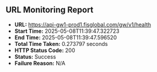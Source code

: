 ## URL Monitoring Report

- **URL:** https://api-gw1-prod1.fisglobal.com/gw/v1/health
- **Start Time:** 2025-05-08T11:39:47.322723
- **End Time:** 2025-05-08T11:39:47.596520
- **Total Time Taken:** 0.273797 seconds
- **HTTP Status Code:** 200
- **Status:** Success
- **Failure Reason:** N/A
